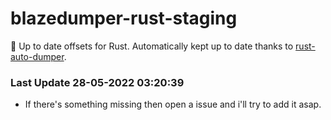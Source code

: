 # blazedumper-rust-staging

🚀 Up to date offsets for Rust. Automatically kept up to date thanks to [rust-auto-dumper](https://github.com/Akandesh/rust-auto-dumper).


### Last Update 28-05-2022 03:20:39
- If there's something missing then open a issue and i'll try to add it asap.